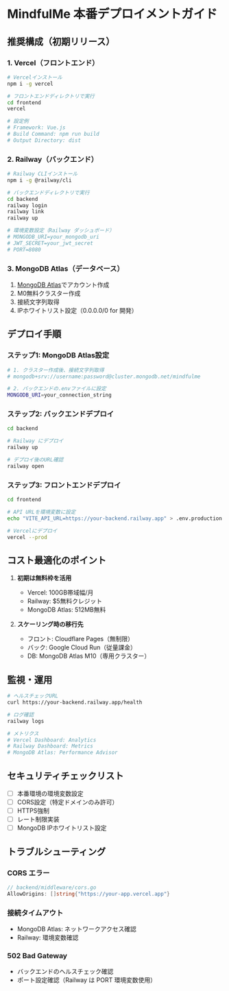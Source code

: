 # MindfulMe 本番デプロイメントガイド

## 推奨構成（初期リリース）

### 1. Vercel（フロントエンド）

```bash
# Vercelインストール
npm i -g vercel

# フロントエンドディレクトリで実行
cd frontend
vercel

# 設定例
# Framework: Vue.js
# Build Command: npm run build
# Output Directory: dist
```

### 2. Railway（バックエンド）

```bash
# Railway CLIインストール
npm i -g @railway/cli

# バックエンドディレクトリで実行
cd backend
railway login
railway link
railway up

# 環境変数設定（Railway ダッシュボード）
# MONGODB_URI=your_mongodb_uri
# JWT_SECRET=your_jwt_secret
# PORT=8080
```

### 3. MongoDB Atlas（データベース）

1. [MongoDB Atlas](https://www.mongodb.com/cloud/atlas)でアカウント作成
2. M0無料クラスター作成
3. 接続文字列取得
4. IPホワイトリスト設定（0.0.0.0/0 for 開発）

## デプロイ手順

### ステップ1: MongoDB Atlas設定
```bash
# 1. クラスター作成後、接続文字列取得
# mongodb+srv://username:password@cluster.mongodb.net/mindfulme

# 2. バックエンドの.envファイルに設定
MONGODB_URI=your_connection_string
```

### ステップ2: バックエンドデプロイ
```bash
cd backend

# Railway にデプロイ
railway up

# デプロイ後のURL確認
railway open
```

### ステップ3: フロントエンドデプロイ
```bash
cd frontend

# API URLを環境変数に設定
echo "VITE_API_URL=https://your-backend.railway.app" > .env.production

# Vercelにデプロイ
vercel --prod
```

## コスト最適化のポイント

1. **初期は無料枠を活用**
   - Vercel: 100GB帯域幅/月
   - Railway: $5無料クレジット
   - MongoDB Atlas: 512MB無料

2. **スケーリング時の移行先**
   - フロント: Cloudflare Pages（無制限）
   - バック: Google Cloud Run（従量課金）
   - DB: MongoDB Atlas M10（専用クラスター）

## 監視・運用

```bash
# ヘルスチェックURL
curl https://your-backend.railway.app/health

# ログ確認
railway logs

# メトリクス
# Vercel Dashboard: Analytics
# Railway Dashboard: Metrics
# MongoDB Atlas: Performance Advisor
```

## セキュリティチェックリスト

- [ ] 本番環境の環境変数設定
- [ ] CORS設定（特定ドメインのみ許可）
- [ ] HTTPS強制
- [ ] レート制限実装
- [ ] MongoDB IPホワイトリスト設定

## トラブルシューティング

### CORS エラー
```go
// backend/middleware/cors.go
AllowOrigins: []string{"https://your-app.vercel.app"}
```

### 接続タイムアウト
- MongoDB Atlas: ネットワークアクセス確認
- Railway: 環境変数確認

### 502 Bad Gateway
- バックエンドのヘルスチェック確認
- ポート設定確認（Railway は PORT 環境変数使用）